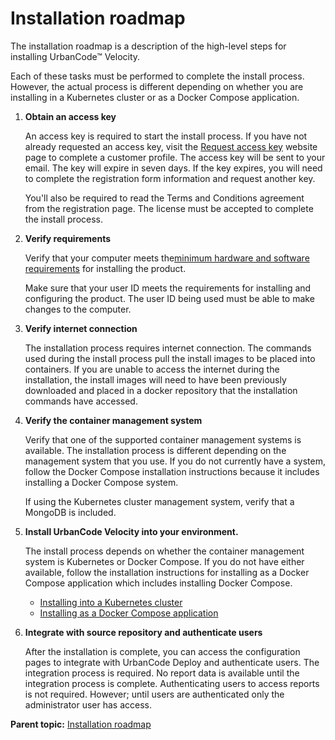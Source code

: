 # Installation roadmap

The installation roadmap is a description of the high-level steps for installing UrbanCode™ Velocity.

Each of these tasks must be performed to complete the install process. However, the actual process is different depending on whether you are installing in a Kubernetes cluster or as a Docker Compose application.

1.  **Obtain an access key**

    An access key is required to start the install process. If you have not already requested an access key, visit the [Request access key](https://www.uc-velocity.com/) website page to complete a customer profile. The access key will be sent to your email. The key will expire in seven days. If the key expires, you will need to complete the registration form information and request another key.

    You'll also be required to read the Terms and Conditions agreement from the registration page. The license must be accepted to complete the install process.

2.  **Verify requirements**

    Verify that your computer meets the[minimum hardware and software requirements](c_install_requirements.md) for installing the product.

    Make sure that your user ID meets the requirements for installing and configuring the product. The user ID being used must be able to make changes to the computer.

3.  **Verify internet connection**

    The installation process requires internet connection. The commands used during the install process pull the install images to be placed into containers. If you are unable to access the internet during the installation, the install images will need to have been previously downloaded and placed in a docker repository that the installation commands have accessed.

4.  **Verify the container management system**

    Verify that one of the supported container management systems is available. The installation process is different depending on the management system that you use. If you do not currently have a system, follow the Docker Compose installation instructions because it includes installing a Docker Compose system.

    If using the Kubernetes cluster management system, verify that a MongoDB is included.

5.  **Install UrbanCode Velocity into your environment.**

    The install process depends on whether the container management system is Kubernetes or Docker Compose. If you do not have either available, follow the installation instructions for installing as a Docker Compose application which includes installing Docker Compose.

    -   [Installing into a Kubernetes cluster](t_install_kubernetes.md)
    -   [Installing as a Docker Compose application](t_install_docker.md)
6.  **Integrate with source repository and authenticate users**

    After the installation is complete, you can access the configuration pages to integrate with UrbanCode Deploy and authenticate users. The integration process is required. No report data is available until the integration process is complete. Authenticating users to access reports is not required. However; until users are authenticated only the administrator user has access.


**Parent topic:** [Installation roadmap](../../com.uvelocity.doc/topics/c_install_se_roadmap.md)

